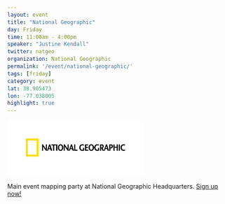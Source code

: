 ```yaml
---
layout: event
title: "National Geographic"
day: Friday
time: 11:00am - 4:00pm
speaker: "Justine Kendall"
twitter: natgeo
organization: National Geographic
permalink: '/event/national-geographic/'
tags: [friday]
category: event
lat: 38.905473
lon: -77.038005
highlight: true
---
```

<img src="/img/logos/natgeo.jpg" /><p/>
Main event mapping party at National Geographic Headquarters. <a href="https://www.eventbrite.com/e/national-geographic-geography-awareness-week-mapping-party-tickets-13995325395">Sign up now!</a>
